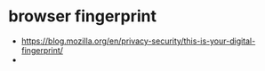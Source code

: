 # browser fingerprint

* https://blog.mozilla.org/en/privacy-security/this-is-your-digital-fingerprint/
* 
